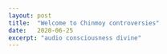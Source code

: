 ```yaml
---
layout: post
title:  "Welcome to Chinmoy controversies"
date:   2020-06-25
excerpt: "audio consciousness divine"
---
```

